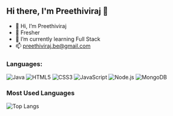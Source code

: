 
<!---
preethivi-raj/preethivi-raj is a ✨ special ✨ repository because its `README.md` (this file) appears on your GitHub profile.
You can click the Preview link to take a look at your changes.
--->

## Hi there, I'm Preethiviraj 👋


- 👋 Hi, I’m Preethiviraj
- 👀 Fresher
- 🌱 I’m currently learning Full Stack
- 📫 preethiviraj.be@gmail.com


### Languages:
![Java](https://img.shields.io/badge/-Java-007396?style=flat&logo=java&logoColor=white)
![HTML5](https://img.shields.io/badge/-HTML5-E34F26?style=flat&logo=html5&logoColor=white)
![CSS3](https://img.shields.io/badge/-CSS3-1572B6?style=flat&logo=css3&logoColor=white)
![JavaScript](https://img.shields.io/badge/-JavaScript-F7DF1E?style=flat&logo=javascript&logoColor=black)
![Node.js](https://img.shields.io/badge/-Node.js-339933?style=flat&logo=node.js&logoColor=white)
![MongoDB](https://img.shields.io/badge/-MongoDB-47A248?style=flat&logo=mongodb&logoColor=white)




### Most Used Languages
![Top Langs](https://github-readme-stats.vercel.app/api/top-langs/?username=preethivi-raj&layout=compact&theme=radical)

